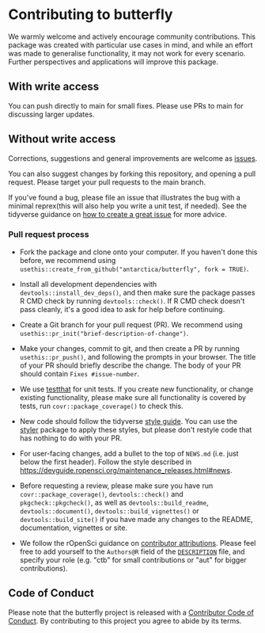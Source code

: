 # Contributing to butterfly
We warmly welcome and actively encourage community contributions. This package was created with particular use cases in mind, and while an effort was made to generalise functionality, it may not work for every scenario. Further perspectives and applications will improve this package. 

## With write access
You can push directly to main for small fixes. Please use PRs to main for discussing larger updates.

## Without write access
Corrections, suggestions and general improvements are welcome as [issues](https://github.com/antarctica/butterfly/issues).

You can also suggest changes by forking this repository, and opening a pull request. Please target your pull requests to the main branch.

If you’ve found a bug, please file an issue that illustrates the bug with a minimal 
reprex(this will also help you write a unit test, if needed). See the tidyverse guidance on [how to create a great issue](https://code-review.tidyverse.org/issues/) for more advice.

### Pull request process

* Fork the package and clone onto your computer. If you haven't done this before, we recommend using `usethis::create_from_github("antarctica/butterfly", fork = TRUE)`.

* Install all development dependencies with `devtools::install_dev_deps()`, and then make sure the package
passes R CMD check by running `devtools::check()`. If R CMD check doesn't pass cleanly, it's a good idea to ask for help before continuing. 

* Create a Git branch for your pull request (PR). We recommend using `usethis::pr_init("brief-description-of-change")`.

* Make your changes, commit to git, and then create a PR by running `usethis::pr_push()`, and following the prompts in your browser. The title of your PR should briefly describe the change. The body of your PR should contain `Fixes #issue-number`.

* We use [testthat](https://cran.r-project.org/package=testthat) for unit tests. If you create new functionality, or change existing functionality, please make sure all functionality is covered by tests, run `covr::package_coverage()` to check this.

* New code should follow the tidyverse [style guide](https://style.tidyverse.org). You can use the [styler](https://CRAN.R-project.org/package=styler) package to apply these styles, but please don't restyle code that has nothing to do with your PR.  

*  For user-facing changes, add a bullet to the top of `NEWS.md` (i.e. just below the first header). Follow the style described in <https://devguide.ropensci.org/maintenance_releases.html#news>.

*  Before requesting a review, please make sure you have run `covr::package_coverage()`, `devtools::check()` and `pkgcheck::pkgcheck()`, as well as `devtools::build_readme`, `devtools::document()`, `devtools::build_vignettes()` or `devtools::build_site()` if you have made any changes to the README, documentation, vignettes or site.

* We follow the rOpenSci guidance on [contributor attributions](https://devguide.ropensci.org/maintenance_collaboration.html#attributions). Please feel free to add yourself to the `Authors@R` field of the [`DESCRIPTION`](https://github.com/ropensci/targets/blob/main/DESCRIPTION) file, and specify your role (e.g. "ctb" for small contributions or "aut" for bigger contributions).

## Code of Conduct

Please note that the butterfly project is released with a
[Contributor Code of Conduct](CODE_OF_CONDUCT.md). By contributing to this
project you agree to abide by its terms.

